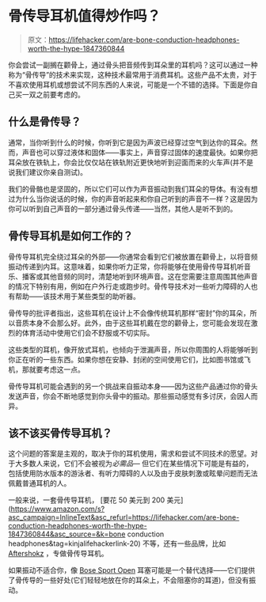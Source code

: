 # 骨传导耳机值得炒作吗？

> 原文：<https://lifehacker.com/are-bone-conduction-headphones-worth-the-hype-1847360844>

你会尝试一副搁在颧骨上，通过骨头把音频传到耳朵里的耳机吗？这可以通过一种称为“骨传导”的技术来实现，这种技术最常用于消费耳机。这些产品不太贵，对于不喜欢使用耳机或想尝试不同东西的人来说，可能是一个不错的选择。下面是你自己买一双之前要考虑的。



## 什么是骨传导？

通常，当你听到什么的时候，你听到它是因为声波已经穿过空气到达你的耳朵。然而，声音也可以穿过液体和固体——事实上，声音穿过固体的速度最快。如果你把耳朵放在铁轨上，你会比仅仅站在铁轨附近更快地听到迎面而来的火车声(并不是说我们建议你亲自测试)。

我们的骨骼也是坚固的，所以它们可以作为声音振动到我们耳朵的导体。有没有想过为什么当你说话的时候，你的声音听起来和你自己听到的声音不一样？这是因为你可以听到自己声音的一部分通过骨头传递——当然，其他人是听不到的。

## 骨传导耳机是如何工作的？

骨传导耳机完全绕过耳朵的外部——你通常会看到它们被放置在颧骨上，以将音频振动传递到内耳。这意味着，如果你听力正常，你将能够在使用骨传导耳机听音乐、播客或其他音频的同时，清楚地听到环境声音。这在您需要注意周围其他声音的情况下特别有用，例如在户外行走或跑步时。骨传导技术对一些听力障碍的人也有帮助——该技术用于某些类型的助听器。

骨传导的批评者指出，这些耳机在设计上不会像传统耳机那样“密封”你的耳朵，所以音质本身不会那么好。此外，由于这些耳机戴在您的颧骨上，您可能会发现在激烈的体育活动中使用它们会不舒服或不切实际。

这些类型的耳机，像开放式耳机，也倾向于泄漏声音，所以你周围的人将能够听到你正在听的一些东西。如果你想在安静、封闭的空间使用它们，比如图书馆或飞机，那就要考虑这一点。

骨传导耳机可能会遇到的另一个挑战来自振动本身——因为这些产品通过你的骨头发送声音，你会不断地感觉到你头骨中的振动。那些振动感觉有多讨厌，会因人而异。

## 该不该买骨传导耳机？

这个问题的答案是主观的，取决于你的耳机使用，需求和尝试不同技术的愿望。对于大多数人来说，它们不会被视为*必需品—* 但它们在某些情况下可能是有益的，包括使用防水版本的游泳者、有听力障碍的人以及由于皮肤刺激或眩晕问题而无法佩戴普通耳机的人。

一般来说，一套骨传导耳机， [要花 50 美元到 200 美元](https://www.amazon.com/s?asc_campaign=InlineText&asc_refurl=https://lifehacker.com/are-bone-conduction-headphones-worth-the-hype-1847360844&asc_source=&k=bone conduction headphones&tag=kinjalifehackerlink-20) 不等，还有一些品牌，比如 [Aftershokz](https://aftershokz.com/) ，专做骨传导耳机。

如果振动不适合你，像 [Bose Sport Open](https://www.bose.com/en_us/products/headphones/earbuds/sport-open-earbuds.html) 耳塞可能是一个替代选择——它们提供了骨传导的一些好处(它们轻轻地放在你的耳朵上，不会阻塞你的耳道)，但没有振动。